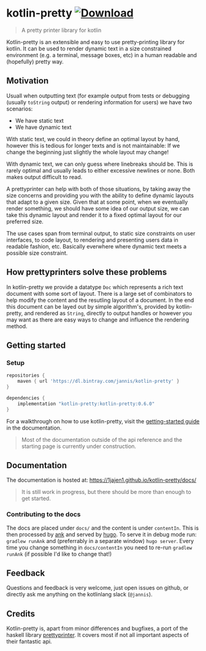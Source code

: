 # kotlin-pretty [ ![Download](https://api.bintray.com/packages/jannis/kotlin-pretty/kotlin-pretty/images/download.svg) ](https://bintray.com/jannis/kotlin-pretty/kotlin-pretty/_latestVersion)
> A pretty printer library for kotlin

Kotlin-pretty is an extensible and easy to use pretty-printing library for kotlin. It can be used to render dynamic text in a size constrained environment (e.g. a terminal, message boxes, etc) in a human readable and (hopefully) pretty way.

## Motivation

Usuall when outputting text (for example output from tests or debugging (usually `toString` output) or rendering information for users) we have two scenarios:
- We have static text
- We have dynamic text

With static text, we could in theory define an optimal layout by hand, however this is tedious for longer texts and is not maintainable: If we change the beginning just slightly the whole layout may change!

With dynamic text, we can only guess where linebreaks should be. This is rarely optimal and usually leads to either excessive newlines or none. Both makes output difficult to read.

A prettyprinter can help with both of those situations, by taking away the size concerns and providing you with the ability to define dynamic layouts that adapt to a given size. Given that at some point, when we eventually render something, we should have some idea of our output size, we can take this dynamic layout and render it to a fixed optimal layout for our preferred size.

The use cases span from terminal output, to static size constraints on user interfaces, to code layout, to rendering and presenting users data in readable fashion, etc. Basically everwhere where dynamic text meets a possible size constraint.

## How prettyprinters solve these problems

In kotlin-pretty we provide a datatype `Doc` which represents a rich text document with some sort of layout. There is a large set of combinators to help modify the content and the resutling layout of a document. In the end this document can be layed out by simple algorithm's, provided by kotlin-pretty, and rendered as `String`, directly to output handles or however you may want as there are easy ways to change and influence the rendering method.

## Getting started

### Setup

```groovy
repositories {
    maven { url 'https://dl.bintray.com/jannis/kotlin-pretty' }
}

dependencies {
    implementation "kotlin-pretty:kotlin-pretty:0.6.0"
}
```

For a walkthrough on how to use kotlin-pretty, visit the [getting-started guide](https://1jajen1.github.io/kotlin-pretty/docs/getting-started/) in the documentation.

> Most of the documentation outside of the api reference and the starting page is currently under construction.

## Documentation

The documentation is hosted at: https://1jajen1.github.io/kotlin-pretty/docs/

> It is still work in progress, but there should be more than enough to get started.

### Contributing to the docs

The docs are placed under `docs/` and the content is under `contentIn`. This is then processed by [ank](https://github.com/arrow-kt/arrow/tree/master/modules/ank) and served by [hugo](https://gohugo.io/). To serve it in debug mode run: `gradlew runAnk` and (preferrably in a separate window) `hugo server`. Every time you change something in `docs/contentIn` you need to re-run `gradlew runAnk` (if possible I'd like to change that!)

## Feedback

Questions and feedback is very welcome, just open issues on github, or directly ask me anything on the kotlinlang slack (`@jannis`). 

## Credits

Kotlin-pretty is, apart from minor differences and bugfixes, a port of the haskell library [prettyprinter](https://github.com/quchen/prettyprinter). It covers most if not all important aspects of their fantastic api.
